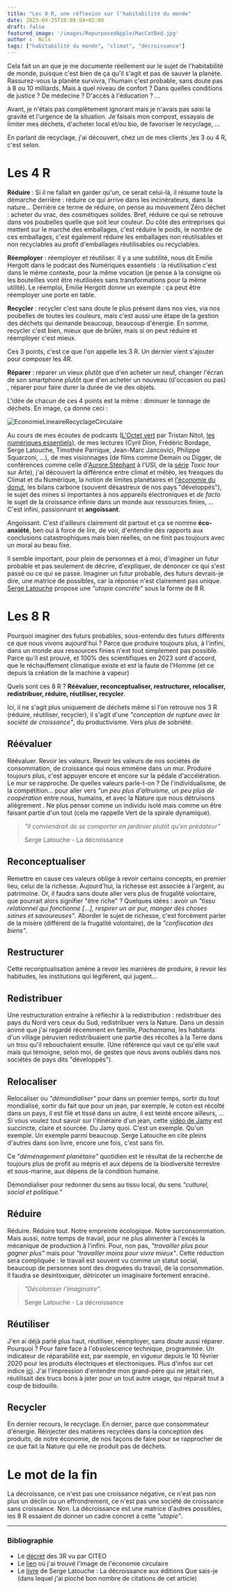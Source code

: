 ```yaml
---
title: "Les 8 R, une réflexion sur l'habitabilité du monde"
date: 2023-04-25T10:08:04+02:00
draft: false
featured_image: '/images/RepurposedAppleiMacCatBed.jpg'
author :  Nils
tags: ["habitabilité du monde", "climat", "décroissance"]
---
```


Cela fait un an que je me documente réellement sur le sujet de l'habitabilité de monde, puisque c'est bien de ça qu'il s'agit et pas de sauver la planète. Rassurez-vous la planète survivra, l'humain c'est probable, sans doute pas à 8 ou 10 milliards. Mais à quel niveau de confort ? Dans quelles conditions de justice ? De médecine ? D'accès à l'éducation ? ...

Avant, je n'étais pas complètement ignorant mais je n'avais pas saisi la gravité et l'urgence de la situation. Je faisais mon compost, essayais de limiter mes déchets, d'acheter local et/ou bio, de favoriser le recyclage, ...

En parlant de recyclage, j'ai découvert, chez un de mes clients ,les 3 ou 4 R, c'est selon.

# Les 4 R

**Réduire** : Si il ne fallait en garder qu'un, ce serait celui-là, il résume toute la démarche derrière : réduire ce qui arrive dans les incinérateurs, dans la nature... Derrière ce terme de réduire, on pense au mouvement Zéro déchet : acheter du vrac, des cosmétiques solides. Bref, réduire ce qui se retrouve dans vos poubelles quelle que soit leur couleur. Du côté des entreprises qui mettent sur le marché des emballages, c'est réduire le poids, le nombre de ces emballages, c'est également réduire les emballages non réutilsables et non recyclables au profit d'emballages réutilisables ou recyclables.

**Réemployer** : réemployer et réutiliser. Il y a une subtilité, nous dit Emilie Hergott dans le podcast des Numériques essentiels : la réutilisation c'est dans le même contexte, pour la même vocation (je pense à la consigne où les bouteilles vont être réutilisées sans transformations pour la même utilité). Le réemploi, Emilie Hergott donne un exemple : ça peut être réemployer une porte en table.

**Recycler** : recycler c'est sans doute le plus présent dans nos vies, via nos poubelles de toutes les couleurs, mais c'est aussi une étape de la gestion des déchets qui demande beaucoup, beaucoup d'énergie. En somme, recycler c'est bien, mieux que de brûler, mais si on peut réduire et réemployer c'est mieux.

Ces 3 points, c'est ce que l'on appelle les 3 R. Un dernier vient s'ajouter pour composer les 4R.

**Réparer** : réparer un vieux plutôt que d'en acheter un neuf, changer l'écran de son smartphone plutôt que d'en acheter un nouveau (d'occasion ou pas) , réparer pour faire durer la durée de vie des objets.

L'idée de chacun de ces 4 points est la même : diminuer le tonnage de déchets. En image, ça donne ceci :

![EconomieLineaireRecyclageCirculaire](EconomieLineaireRecyclageCirculaire.webp "Economie Linéaire, économie du recyclage et économie circulaire")


Au cours de mes écoutes de podcasts ([L'Octet vert](https://www.standblog.org/blog/category/podcast) par Tristan Nitot, [les numériques essentiels](https://www.frugarilla.fr/contenu/)), de mes lectures (Cyril Dion, Frédéric Bordage, Serge Latouche, Timothée Parrique, Jean-Marc Jancovici, Philippe Squarzoni, ...), de mes visionnages (de films comme Demain ou Digger, de conférences comme celle d'[Aurore Stéphant](https://www.youtube.com/watch?v=i8RMX8ODWQs) à l'USI, de la [série](https://www.arte.tv/fr/videos/RC-022084/toxic-tour/) *Toxic tour* sur Arte), j'ai découvert la différence entre climat et météo, les fresques du Climat et du Numérique, la notion de limites planétaires et [l'économie du donut](https://www.oxfamfrance.org/actualite/la-theorie-du-donut-une-nouvelle-economie-est-possible/), les bilans carbone (souvent désastreux de nos pays "développés"), le sujet des mines si importantes à nos appareils électroniques et *de facto* le sujet de la croissance infinie dans un monde aux ressources finies, ... C'est infini, passionnant et **angoissant**.

Angoissant. C'est d'ailleurs clairement dit partout et ça se nomme **éco-anxiété**, ben oui à force de lire, de voir, d'entendre des rapports aux conclusions catastrophiques mais bien réelles, on ne finit pas toujours avec un moral au beau fixe.

Il semble important, pour plein de personnes et à moi, d'imaginer un futur probable et pas seulement de décrire, d'expliquer, de dénoncer ce qui s'est passé ou ce qui se passe. Imaginer un futur probable, des futurs devrais-je dire, une matrice de possibles, car la réponse n'est clairement pas unique.  
[Serge Latouche](https://fr.wikipedia.org/wiki/Serge_Latouche) propose une *"utopie concrète"* sous la forme de 8 R.


# Les 8 R

Pourquoi imaginer des futurs probables, sous-entendu des futurs différents ce que nous vivons aujourd'hui ? Parce que produire toujours plus, à l'infini, dans un monde aux ressources finies n'est tout simplement pas possible. Parce qu'il est prouvé, et 100% des scientifiques en 2023 sont d'accord, que le réchauffement climatique existe et  est la faute de l'Homme (et ce depuis la création de la machine à vapeur)

Quels sont ces 8 R ? **Réévaluer, reconceptualiser, restructurer, relocaliser, redistribuer, réduire, réutiliser, recycler**.

Ici, il ne s'agit plus uniquement de déchets même si l'on retrouve nos 3 R (réduire, réutiliser, recycler), il s'agit d'une *"conception de rupture avec la société de croissance"*, du productivisme. Vers plus de sobriété.

## Réévaluer

Réévaluer. Revoir les valeurs. Revoir les valeurs de nos sociétés de consommation, de croissance qui nous emmène dans un mur. Produire toujours plus, c'est appuyer encore et encore sur la pédale d'accélération. Le mur se rapproche.
De quelles valeurs parle-t-on ? De l'individualisme, de la compétition... pour aller vers *"un peu plus d'altruisme, un peu plus de coopération* entre nous, humains, et avec la Nature que nous détruisons allègrement . Ne plus penser comme un individu isolé mais comme un être faisant partie d'un tout (cela me rappelle Vert de la spirale dynamique). 

> *"Il conviendrait de se comporter en jardinier plutôt qu'en prédateur"*
> 
> Serge Latouche - La décroissance

## Reconceptualiser

Remettre en cause ces valeurs oblige à revoir certains concepts, en premier lieu, celui de la richesse.
Aujourd'hui, la richesse est associée à l'argent, au patrimoine. Or, il faudra sans doute aller vers plus de frugalité volontaire, que pourrait alors signifier "être riche" ? Quelques idées : avoir un *"tissu relationnel qui fonctionne [...], respirer un air pur, manger des choses saines et savoureuses"*.
Aborder le sujet de richesse, c'est forcément parler de la misère (différent de la frugalité volontaire), de la *"confiscation des biens"*. 

## Restructurer

Cette reconptualisation amène à revoir les manières de produire, à revoir les habitudes, les institutions qui légifèrent, qui jugent... 

## Redistribuer

Une restructuration entraîne à réfléchir à la redistribution : redistribuer des pays du Nord vers ceux du Sud, redistribuer vers la Nature. Dans un dessin animé que j'ai regardé récemment en famille, *Pachamama*, les habitants d'un village péruvien redistribuaient une partie des récoltes à la Terre dans un trou qu'il rebouchaient ensuite. (Une référence qui vaut ce qu'elle vaut mais qui témoigne, selon moi, de gestes que nous avons oubliés dans nos sociétés de pays dits "développés").

## Relocaliser

Relocaliser ou *"démondialiser"* pour dans un premier temps, sortir du tout mondialisé, sortir du fait que pour un jean, par exemple, le coton est récolté dans un pays, il est filé et tissé dans un autre, il est teinté encore ailleurs, ... Si vous voulez tout savoir sur l'itinéraire d'un jean, cette [vidéo de Jamy](https://www.youtube.com/watch?v=U9xoi7RSOwo) est succincte, claire et sourcée. Du Jamy quoi. C'est un exemple. Qu'un exemple. Un exemple parmi beaucoup. Serge Latouche en cite pleins d'autres dans son livre, encore une fois, c'est sans fin.

Ce *"déménagement planétaire"* quotidien est le résultat de la recherche de toujours plus de profit au mépris et aux dépens de la biodiversité terrestre et sous-marine, aux dépens de la condition humaine. 

Démondialiser pour redonner du sens au tissu local, du sens *"culturel, social et politique."*

## Réduire

Réduire. Réduire tout. Notre empreinte écologique. Notre surconsommation.  
Mais aussi, notre temps de travail, pour ne plus alimenter à l'excès la mécanique de production à  l'infini. Pour, non pas, *"travailler plus pour gagner plus"* mais pour *"travailler moins pour vivre mieux"*. Cette réduction sera compliquée : le travail est souvent vu comme un statut social, beaucoup de personnes sont des droguées du travail, de la consommation. Il faudra se désintoxiquer, détricoter un imaginaire fortement enraciné. 

> *"Décoloniser l'imaginaire"*.
> 
> Serge Latouche - La décroissance

## Réutiliser
J'en ai déjà parlé plus haut, réutiliser, réemployer, sans doute aussi réparer. Pourquoi ? Pour faire face à l'obsolescence technique, programmée. Un indicateur de réparabilité est, par exemple, en vigueur depuis le 10 février 2020 pour les produits électriques et électroniques. Plus d'infos sur cet indice [ici](https://www.ecologie.gouv.fr/indice-reparabilite).
J'ai l'impression d'entendre mon grand-père qui ne jetait rien, réutilisait des trucs bons à jeter pour un tout autre usage, qui réparait tout à coup de bidouille.

## Recycler
En dernier recours, le recyclage. En dernier, parce que consommateur d'énergie. Réinjecter des matières recyclées dans la conception des produits, de notre économie, de nos façons de faire pour se rapprocher de ce que fait la Nature qui elle ne produit pas de déchets.


# Le mot de la fin

La décroissance, ce n'est pas une croissance négative, ce n'est pas non plus un déclin ou un effrondrement, ce n'est pas une société de croissance sans croissance. Non. 
La décroissance est une matrice d'autres possibles, les 8 R essaient de donner un cadre concret à cette *"utopie"*.

---



### Bibliographie 

- Le [décret](https://www.citeo.com/le-mag/decret-3r-quels-objectifs-de-reduction-reemploi-recyclage-dici-2025) des 3R vu par CITEO
- Le [lien](https://www.3d-skult.com/economie-circulaire-on-tourne-en-rond/) où j'ai trouvé l'image de l'économie circulaire
- Le [livre](https://www.recyclivre.com/products/1522596-la-decroissance) de Serge Latouche  : La décroissance aux éditions Que sais-je (dans lequel j'ai pioché bon nombre de citations de cet article)
